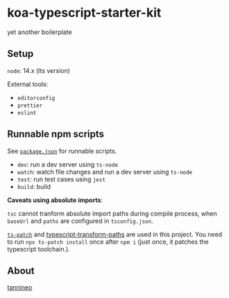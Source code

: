 # koa-typescript-starter-kit

yet another boilerplate

## Setup

`node`: 14.x (lts version)

External tools:

- `editorconfig`
- `prettier`
- `eslint`

## Runnable npm scripts

See [`package.json`](./package.json) for runnable scripts.

- `dev`: run a dev server using `ts-node`
- `watch`: watch file changes and run a dev server using `ts-node`
- `test`: run test cases using `jest`
- `build`: build 

**Caveats using absolute imports**:

`tsc` cannot tranform absolute import paths during compile process, when `baseUrl` and `paths` are configured in `tsconfig.json`.

[`ts-patch`](https://github.com/nonara/ts-patch) and [typescript-transform-paths](https://github.com/LeDDGroup/typescript-transform-paths) are used in this project.
You need to run `npx ts-patch install` once after `npm i` (just once, it patches the typescript toolchain.).

## About

[tannineo](https://github.com/tannineo)
